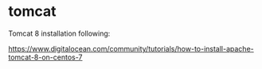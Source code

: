 # tomcat

Tomcat 8 installation following:

https://www.digitalocean.com/community/tutorials/how-to-install-apache-tomcat-8-on-centos-7
